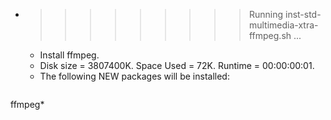 * >>>>>>>>> Running inst-std-multimedia-xtra-ffmpeg.sh ...
  * Install ffmpeg.
  * Disk size = 3807400K. Space Used = 72K. Runtime = 00:00:00:01.
  * The following NEW packages will be installed:
  ```bash
ffmpeg*
  ```
